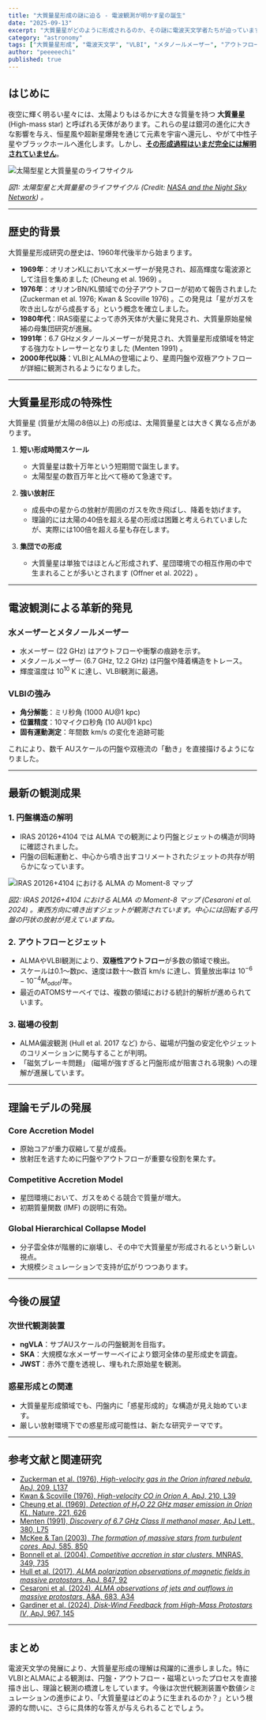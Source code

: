 ```yaml
---
title: "大質量星形成の謎に迫る - 電波観測が明かす星の誕生"
date: "2025-09-13"
excerpt: "大質量星がどのように形成されるのか、その謎に電波天文学者たちが迫っています。VLBIやALMAによる最新研究と理論的進展を紹介します。"
category: "astronomy"
tags: ["大質量星形成", "電波天文学", "VLBI", "メタノールメーザー", "アウトフロー", "ジェット"]
author: "peeeeechi"
published: true
---
```


## はじめに

夜空に輝く明るい星々には、太陽よりもはるかに大きな質量を持つ **大質量星** (High-mass star) と呼ばれる天体があります。これらの星は銀河の進化に大きな影響を与え、恒星風や超新星爆発を通じて元素を宇宙へ還元し、やがて中性子星やブラックホールへ進化します。しかし、**[その形成過程はいまだ完全には解明されていません]()**。

![太陽型星と大質量星のライフサイクル](/images/blog/star-life-cycle.png)

*図1: 太陽型星と大質量星のライフサイクル (Credit: [NASA and the Night Sky Network](https://imagine.gsfc.nasa.gov/science/objects/stars1.html)) 。*


---

## 歴史的背景

大質量星形成研究の歴史は、1960年代後半から始まります。

- **1969年**：オリオンKLにおいて水メーザーが発見され、超高輝度な電波源として注目を集めました (Cheung et al. 1969) 。  
- **1976年**：オリオンBN/KL領域での分子アウトフローが初めて報告されました (Zuckerman et al. 1976; Kwan & Scoville 1976) 。この発見は「星がガスを吹き出しながら成長する」という概念を確立しました。  
- **1980年代**：IRAS衛星によって赤外天体が大量に発見され、大質量原始星候補の母集団研究が進展。  
- **1991年**：6.7 GHzメタノールメーザーが発見され、大質量星形成領域を特定する強力なトレーサーとなりました (Menten 1991) 。  
- **2000年代以降**：VLBIとALMAの登場により、星周円盤や双極アウトフローが詳細に観測されるようになりました。  

---

## 大質量星形成の特殊性

大質量星 (質量が太陽の8倍以上) の形成は、太陽質量星とは大きく異なる点があります。

1. **短い形成時間スケール**  
   - 大質量星は数十万年という短期間で誕生します。  
   - 太陽型星の数百万年と比べて極めて急速です。  

2. **強い放射圧**  
   - 成長中の星からの放射が周囲のガスを吹き飛ばし、降着を妨げます。  
   - 理論的には太陽の40倍を超える星の形成は困難と考えられていましたが、実際には100倍を超える星も存在します。  

3. **集団での形成**  
   - 大質量星は単独ではほとんど形成されず、星団環境での相互作用の中で生まれることが多いとされます (Offner et al. 2022) 。  

---

## 電波観測による革新的発見

### 水メーザーとメタノールメーザー
- 水メーザー (22 GHz) はアウトフローや衝撃の痕跡を示す。  
- メタノールメーザー (6.7 GHz, 12.2 GHz) は円盤や降着構造をトレース。  
- 輝度温度は $10^{10}$ K に達し、VLBI観測に最適。  

### VLBIの強み
- **角分解能**：ミリ秒角 (1000 AU@1 kpc)   
- **位置精度**：10マイクロ秒角 (10 AU@1 kpc)   
- **固有運動測定**：年間数 km/s の変化を追跡可能  

これにより、数千 AUスケールの円盤や双極流の「動き」を直接描けるようになりました。

---

## 最新の観測成果

### 1. 円盤構造の解明
- IRAS 20126+4104 では ALMA での観測により円盤とジェットの構造が同時に確認されました。  
- 円盤の回転運動と、中心から噴き出すコリメートされたジェットの共存が明らかになっています。  

![IRAS 20126+4104 における ALMA の Moment-8 マップ](/images/blog/alma-IRAS20126.png)

*図2: IRAS 20126+4104 における ALMA の Moment-8 マップ (Cesaroni et al. 2024) 。東西方向に噴き出すジェットが観測されています。中心には回転する円盤の円状の放射が見えていますね。*

### 2. アウトフローとジェット
- ALMAやVLBI観測により、**双極性アウトフロー**が多数の領域で検出。  
- スケールは0.1～数pc、速度は数十～数百 km/s に達し、質量放出率は $10^{-6} - 10^{-4} M_{odot}$/年。  
- 最近のATOMSサーベイでは、複数の領域における統計的解析が進められています。  

### 3. 磁場の役割
- ALMA偏波観測 (Hull et al. 2017 など) から、磁場が円盤の安定化やジェットのコリメーションに関与することが判明。  
- 「磁気ブレーキ問題」 (磁場が強すぎると円盤形成が阻害される現象) への理解が進展しています。  

---

## 理論モデルの発展

### Core Accretion Model
- 原始コアが重力収縮して星が成長。  
- 放射圧を逃すために円盤やアウトフローが重要な役割を果たす。  

### Competitive Accretion Model
- 星団環境において、ガスをめぐる競合で質量が増大。  
- 初期質量関数 (IMF) の説明に有効。  

### Global Hierarchical Collapse Model
- 分子雲全体が階層的に崩壊し、その中で大質量星が形成されるという新しい視点。  
- 大規模シミュレーションで支持が広がりつつあります。  

---

## 今後の展望

### 次世代観測装置
- **ngVLA**：サブAUスケールの円盤観測を目指す。  
- **SKA**：大規模な水メーザーサーベイにより銀河全体の星形成史を調査。  
- **JWST**：赤外で塵を透視し、埋もれた原始星を観測。  

### 惑星形成との関連
- 大質量星形成領域でも、円盤内に「惑星形成的」な構造が見え始めています。  
- 厳しい放射環境下での惑星形成可能性は、新たな研究テーマです。  

---

## 参考文献と関連研究

- [Zuckerman et al. (1976), *High-velocity gas in the Orion infrared nebula*, ApJ, 209, L137](https://ui.adsabs.harvard.edu/abs/1976ApJ...209L.137Z/abstract)  
- [Kwan & Scoville (1976), *High-velocity CO in Orion A*, ApJ, 210, L39](https://ui.adsabs.harvard.edu/abs/1976ApJ...210L..39K/abstract)  
- [Cheung et al. (1969), *Detection of H₂O 22 GHz maser emission in Orion KL*, Nature, 221, 626](https://ui.adsabs.harvard.edu/abs/1969Natur.221..626C/abstract)  
- [Menten (1991), *Discovery of 6.7 GHz Class II methanol maser*, ApJ Lett., 380, L75](https://ui.adsabs.harvard.edu/abs/1991ApJ...380L..75M/abstract)  
- [McKee & Tan (2003), *The formation of massive stars from turbulent cores*, ApJ, 585, 850](https://ui.adsabs.harvard.edu/abs/2003ApJ...585..850M/abstract)  
- [Bonnell et al. (2004), *Competitive accretion in star clusters*, MNRAS, 349, 735](https://ui.adsabs.harvard.edu/abs/2004MNRAS.349..735B/abstract)  
- [Hull et al. (2017), *ALMA polarization observations of magnetic fields in massive protostars*, ApJ, 847, 92](https://ui.adsabs.harvard.edu/abs/2017ApJ...847...92H/abstract)  
- [Cesaroni et al. (2024), *ALMA observations of jets and outflows in massive protostars*, A&A, 683, A34](https://ui.adsabs.harvard.edu/abs/2024A%26A...683A..34C/abstract)  
- [Gardiner et al. (2024), *Disk-Wind Feedback from High-Mass Protostars IV*, ApJ, 967, 145](https://ui.adsabs.harvard.edu/abs/2024ApJ...967..145G/abstract)  

---

## まとめ

電波天文学の発展により、大質量星形成の理解は飛躍的に進歩しました。特にVLBIとALMAによる観測は、円盤・アウトフロー・磁場といったプロセスを直接描き出し、理論と観測の橋渡しをしています。今後は次世代観測装置や数値シミュレーションの進歩により、「大質量星はどのように生まれるのか？」という根源的な問いに、さらに具体的な答えが与えられることでしょう。
